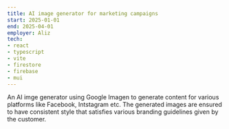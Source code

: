 ```yaml
---
title: AI image generator for marketing campaigns
start: 2025-01-01
end: 2025-04-01
employer: Aliz
tech:
- react
- typescript
- vite
- firestore
- firebase
- mui
---
```


An AI imge generator using Google Imagen to generate content for various platforms like Facebook, Intstagram etc.
The generated images are ensured to have consistent style that satisfies various branding guidelines given by the customer.
